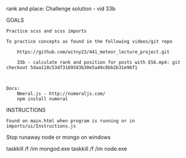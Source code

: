 
rank and place: Challenge solution - vid 33b

GOALS

    Practice scss and scss imports
    
    To practice concepts as found in the following videos/git repo

        https://github.com/witny23/441_meteor_lecture_project.git

        33b - calculate rank and position for posts with ES6.mp4: git checkout 5daa118c53df3169583b30e5a49c8bb2b31e96f1

        

    Docs: 
        Nmeral.js - http://numeraljs.com/
        npm install numeral
    
    


INSTRUCTIONS

    Found on main.html when program is running or in imports/ui/Instructions.js



Stop runaway node or mongo on windows

taskkill /f /im mongod.exe
taskkill /f /im node.exe